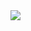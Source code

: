 <picture>
<source 
  srcset="https://github-readme-stats.vercel.app/api?username=Direnzii&show_icons=true&theme=onedark"
  media="(prefers-color-scheme: onedark)"
/>
<source
  srcset="https://github-readme-stats.vercel.app/api?username=Direnzii&show_icons=true"
  media="(prefers-color-scheme: light), (prefers-color-scheme: no-preference)"
/>
<img src="https://github-readme-stats.vercel.app/api?username=Direnzii&show_icons=true](https://github-readme-stats.vercel.app/api?username=Direnzii&show_icons=true&theme=onedark" />
</picture>
